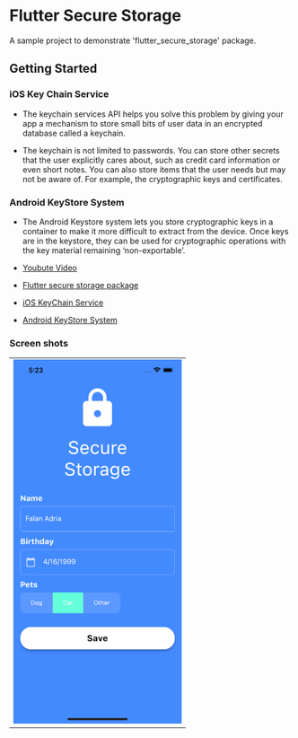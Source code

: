 # Flutter Secure Storage

A sample project to demonstrate 'flutter_secure_storage' package.

## Getting Started

### iOS Key Chain Service

- The keychain services API helps you solve this problem by giving your app a mechanism to store small bits of user data in an encrypted database called a keychain.

- The keychain is not limited to passwords. You can store other secrets that the user explicitly cares about, such as credit card information or even short notes. You can also store items that the user needs but may not be aware of. For example, the cryptographic keys and certificates.

### Android KeyStore System

- The Android Keystore system lets you store cryptographic keys in a container to make it more difficult to extract from the device. Once keys are in the keystore, they can be used for cryptographic operations with the key material remaining ‘non-exportable’.


- [Youbute Video](https://www.youtube.com/watch?v=Oqhrxk_f1RE&t=63s)
- [Flutter secure storage package](https://pub.dev/packages/flutter_secure_storage/install)
- [iOS KeyChain Service](https://developer.apple.com/documentation/security/keychain_services#//apple_ref/doc/uid/TP30000897-CH203-TP1)
- [Android KeyStore System](https://developer.android.com/training/articles/keystore.html)

### Screen shots

<table>
    <tr>
        <td> <img src="./assets/images/image.png" alt="text" width="300"/> </td>
    </tr>
</table>
